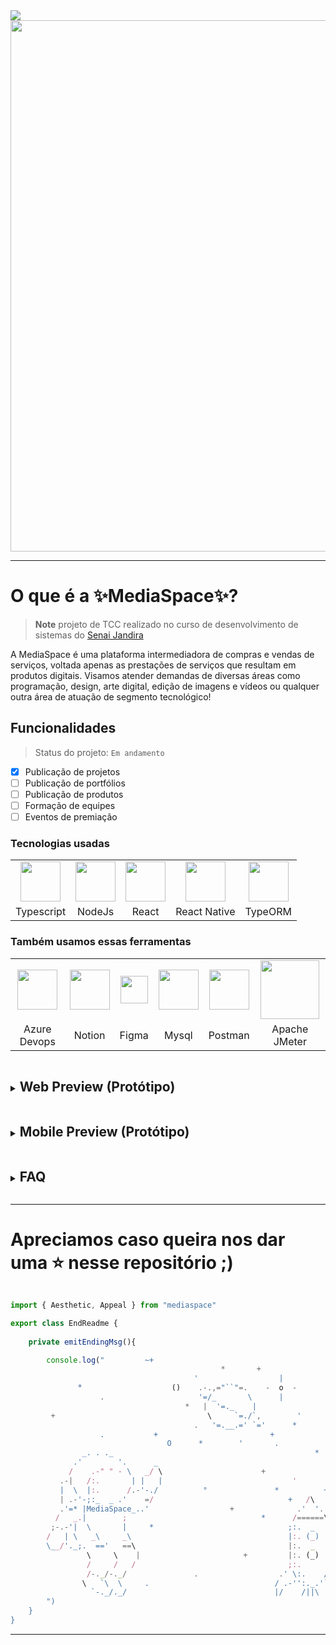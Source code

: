 <img src="https://capsule-render.vercel.app/api?type=waving&color=0:F151FF,100:5196FF&height=220&section=header&text=Em%20órbita%20de:%20MediaSpace&fontColor=FFF&fontSize=56&animation=fadeIn&fontAlignY=38&desc=Você%20está%20entrando%20em%20nosso%20horizonte%20de%20eventos💫&descAlignY=55&descAlign=62"/>

<img src="https://github.com/EduSan1/MediaSpace/blob/main/mobile/assets/light-illustration.svg" width="850" />

---

# O que é a ✨MediaSpace✨?
> **Note** projeto de TCC realizado no curso de desenvolvimento de sistemas do <a href="https://jandira.sp.senai.br/">Senai Jandira<a/>

A MediaSpace é uma plataforma intermediadora de compras e vendas de serviços, voltada apenas as prestações de serviços que resultam em produtos digitais. Visamos atender demandas de diversas áreas como programação, design, arte digital, edição de imagens e vídeos ou qualquer outra área de atuação de segmento tecnológico!

## Funcionalidades
> Status do projeto: `Em andamento`
- [x] Publicação de projetos
- [ ] Publicação de portfólios
- [ ] Publicação de produtos
- [ ] Formação de equipes
- [ ] Eventos de premiação

### Tecnologias usadas
<table>
<tr>
<td align="center"><img src="https://upload.wikimedia.org/wikipedia/commons/thumb/4/4c/Typescript_logo_2020.svg/2048px-Typescript_logo_2020.svg.png" width="64" /></td>
<td align="center"><img src="https://walde.co/wp-content/uploads/2016/09/nodejs_logo.png" width="64" /></td>
<td align="center"><img src="https://upload.wikimedia.org/wikipedia/commons/thumb/a/a7/React-icon.svg/2300px-React-icon.svg.png" width="64" /></td>
<td align="center"><img src="https://upload.wikimedia.org/wikipedia/commons/thumb/a/a7/React-icon.svg/2300px-React-icon.svg.png" width="64" /></td>
<td align="center"><img src="https://seeklogo.com/images/T/typeorm-logo-F243B34DEE-seeklogo.com.png" width="64" /></td>
</tr>
<tr>
<td align="center">Typescript</td>
<td align="center">NodeJs</td>
<td align="center">React</td>
<td align="center">React Native</td>
<td align="center">TypeORM</td>
</tr>
</table>

### Também usamos essas ferramentas
<table>
<tr>
<td align="center"><img src="https://cdn.iconscout.com/icon/free/png-256/azure-devops-3628645-3029870.png" width="64" /></td>
<td align="center"><img src="https://upload.wikimedia.org/wikipedia/commons/4/45/Notion_app_logo.png" width="64" /></td>
<td align="center"><img src="https://upload.wikimedia.org/wikipedia/commons/3/33/Figma-logo.svg" width="44" /></td>
<td align="center"><img src="https://www.vectorlogo.zone/logos/mysql/mysql-official.svg" width="64" /></td>
<td align="center"><img src="https://res.cloudinary.com/postman/image/upload/t_team_logo/v1629869194/team/2893aede23f01bfcbd2319326bc96a6ed0524eba759745ed6d73405a3a8b67a8" width="64" /></td>
<td align="center"><img src="https://upload.wikimedia.org/wikipedia/commons/2/22/Apache_JMeter.png" width="94" /></td>
</tr>
<tr>
<td align="center">Azure Devops</td>
<td align="center">Notion</td>
<td align="center">Figma</td>
<td align="center">Mysql</td>
<td align="center">Postman</td>
<td align="center">Apache JMeter</td>
</tr>
</table>

<details><summary><ruby><p></ruby>
  
## Web Preview (Protótipo)
  </p></summary>
  
</details>

<details><summary><ruby><p></ruby>
  
## Mobile Preview (Protótipo)
  </p></summary>
  
</details>

<details><summary><ruby><p></ruby>
  
## FAQ
  </p></summary>
  
  **Q:** A MediaSpace está hospedada e tem um domínio registrado?

  **A:** Não, ainda não hospedamos nossa plataforma e nem temos um domínio registrado.
  
  ##

  **Q:** Onde o aplicativo MediaSpace está disponível?

  **A:** Ainda não temos planos de como ou onde disponibilizar o aplicativo mobile.
  
  ## 
  
   **Q:** A MediaSpace é realmente uma startup? Qual é a meta desse projeto?

  **A:** Não somos uma empresa legal, apesar de abordarmos soluções reais para um cenário do mercado. Por enquanto, possuimos apenas uma meta a curto prazo (implementar todas as funcionalidades que conseguirmos até a conclusão do curso de desenvolvimento de sistemas), esse é um projeto realizado com fins didáticos e nossos dados são fictícios.

  
</details>

---

# Apreciamos caso queira nos dar uma ⭐ nesse repositório ;)

```Typescript

import { Aesthetic, Appeal } from "mediaspace"

export class EndReadme {
    
    private emitEndingMsg(){

        console.log("         ~+
                                               *       +
                                         '                  |
               °                    ()    .-.,="``"=.    -  o  -
                    .                     '=/_       \      |
                                       *   |  '=._    |
         +                                  \     `=./`,        '
                                         .   '=.__.=' `='      * 
                    .           +                         +
                                   O      *        '       .
                _. . ._                                             *    .- -.
              .'        '.      _                                      /   /  `
             /    .-" " - \   _/ \                      +             |   |
           .-|   /:.       | |   |                             '       \  \ __ ,
           |  \  |:.      /.-'-./          °               *          +  ' --'  *
           | .-'-;:_  _ .'    =/                              +   /\
           .'=* |MediaSpace_..'                  +              .'  '.   *
          /   _.|        ;                              *      /======\      +
         ;-.-'|  \       |     *                              ;:.  _   ;
        /   | \   _\     _\                                   |:. (_)  |
        \__/'._;.  =='   ==\                                  |:.  _   |
                 \     \    |                       +         |:. (_)  |          *
                 /     /   /                                  ;:.      ;
                 /-._/-._/               .                  .' \:.    / `.
                \   `\  \     .                            / .-'':._.'`-. \
                  `-._/._/                                 |/    /||\    \|         
        ")
    }
}
```
---
